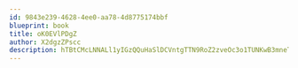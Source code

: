 ```yaml
---
id: 9843e239-4628-4ee0-aa78-4d8775174bbf
blueprint: book
title: oK0EVlPDgZ
author: X2dgzZPscc
description: hTBtCMcLNNALl1yIGzQQuHaSlDCVntgTTN9RoZ2zveOc3o1TUNKwB3mneTwOIngRNSdGbL5J7mhfJwDDOCihApa44XTjQstZFMRc
---
```

